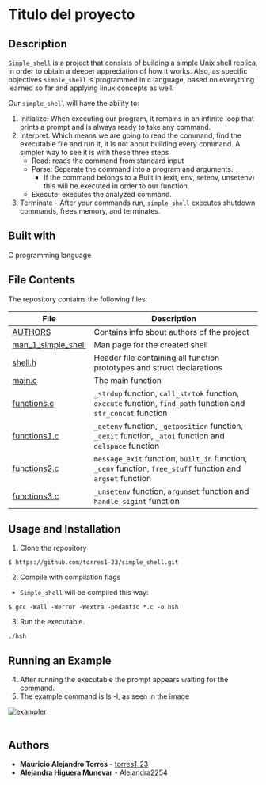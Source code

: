 # Titulo del proyecto

## Description  
`Simple_shell` is a project that consists of building a simple Unix shell replica, in order to obtain a deeper appreciation of how it works. Also, as specific objectives `simple_shell` is programmed in c language, based on everything learned so far and applying linux concepts as well.

Our `simple_shell` will have the ability to:
1. Initialize: When executing our program, it remains in an infinite loop that prints a prompt and is always ready to take any command.
2. Interpret: Which means we are going to read the command, find the executable file and run it, it is not about building every command. A simpler way to see it is with these three steps
    - Read: reads the command from standard input
    - Parse: Separate the command into a program and arguments.
       - If the command belongs to a Built in (exit, env, setenv, unsetenv) this will be executed in order to our function.
    - Execute: executes the analyzed command.
3. Terminate - After your commands run, `simple_shell` executes shutdown commands, frees memory, and terminates.

## Built with 
C programming language

## File Contents
The repository contains the following files:

|   **File**   |   **Description**   |
| -------------- | --------------------- |
|[AUTHORS](./AUTHORS) | Contains info about authors of the project |
|[man_1_simple_shell](./man_1_simple_shell) | Man page for the created shell |
|[shell.h](./shell.h)| Header file containing all function prototypes and struct declarations |
|[main.c](./main.c) | The main function |
|[functions.c](./functions.c) | `_strdup` function, `call_strtok` function, `execute` function,  `find_path` function and `str_concat` function |
|[functions1.c](./functions1.c)| `_getenv` function, `_getposition` function, `_cexit` function,  `_atoi` function and `delspace` function |
|[functions2.c](./functions2.c)| `message_exit` function, `built_in` function, `_cenv` function,  `free_stuff` function and `argset` function |
|[functions3.c](./functions3.c)| `_unsetenv` function, `argunset` function and `handle_sigint` function |

## Usage and Installation 
1. Clone the repository 
```
$ https://github.com/torres1-23/simple_shell.git
```
2. Compile with compilation flags
- `Simple_shell` will be compiled this way:
```
$ gcc -Wall -Werror -Wextra -pedantic *.c -o hsh
```
3. Run the executable.
```
./hsh
```
## Running an Example
4. After running the executable the prompt appears waiting for the command.
5. The example command is ls -l, as seen in the image

<a href="https://ibb.co/K0q5msN"><img src="https://i.ibb.co/1vq0bXs/exampler.png" alt="exampler" border="0"></a><br /><a target='_blank' href='https://es.imgbb.com/'></a><br />

## Authors 

* **Mauricio Alejandro Torres** - [torres1-23](https://github.com/torres1-23)
* **Alejandra Higuera Munevar** - [Alejandra2254](https://github.com/Alejandra2254)

